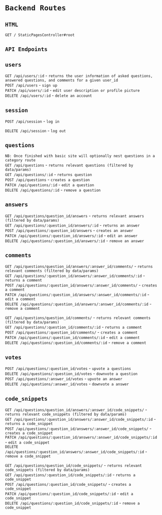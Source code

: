 # `Backend Routes`  
## `HTML`  
`GET / StaticPagesController#root`

## `API Endpoints`  

## `users`  
`GET /api/users/:id` - `returns the user information of asked questions, answered questions, and comments for a given user_id`  
`POST /api/users` - `sign up`  
`PATCH /api/users/:id` - `edit user description or profile picture`  
`DELETE /api/users/:id` - `delete an account`

## `session`  
`POST /api/session` - `log in`  

`DELETE /api/session` - `log out`  

## `questions`  
`NB: Once finished with basic site will optionally nest questions in a category route`  
`GET /api/questions` - `returns relevant questions (filtered by data/params)`  
`GET /api/questions/:id` - `returns question`  
`POST /api/questions` - `creates a question`  
`PATCH /api/questions/:id` - `edit a question`  
`DELETE /api/questions/:id` - `remove a question`  

## `answers`  
`GET /api/questions/question_id/answers` - `returns relevant answers (filtered by data/params)`  
`GET /api/questions/:question_id/answers/:id` - `returns an answer`  
`POST /api/questions/:question_id/answers` - `creates an answer`  
`PATCH /api/questions/:question_id/answers/:id` - `edit an answer`  
`DELETE /api/questions/:question_id/answers/:id` - `remove an answer`  

## `comments`  
`GET /api/questions/question_id/answers/:answer_id/comments/` - `returns relevant comments (filtered by data/params)`  
`GET /api/questions/:question_id/answers/:answer_id/comments/:id` - `returns a comment`  
`POST /api/questions/:question_id/answers/:answer_id/comments/` - `creates a comment`  
`PATCH /api/questions/:question_id/answers/:answer_id/comments/:id` - `edit a comment`  
`DELETE /api/questions/:question_id/answers/:answer_id/comments/:id` - `remove a comment`

`GET /api/questions/question_id/comments/` - `returns relevant comments (filtered by data/params)`  
`GET /api/questions/:question_id/comments/:id` - `returns a comment`  
`POST /api/questions/:question_id/comments/` - `creates a comment`  
`PATCH /api/questions/:question_id/comments/:id` - `edit a comment`  
`DELETE /api/questions/:question_id/comments/:id` - `remove a comment`


## `votes`  
`POST /api/questions/:question_id/votes` - `upvote a questions`  
`DELETE /api/questions/:question_id/votes` - `downvote a question`  
`POST /api/questions/:answer_id/votes` - `upvote an answer`  
`DELETE /api/questions/:answer_id/votes` - `downvote a answer`


## `code_snippets`  
`GET /api/questions/question_id/answers/:answer_id/code_snippets/` - `returns relevant code_snippets (filtered by data/params)`  
`GET /api/questions/:question_id/answers/:answer_id/code_snippets/:id` - `returns a code_snippet`  
`POST /api/questions/:question_id/answers/:answer_id/code_snippets/` - `creates a code_snippet`  
`PATCH /api/questions/:question_id/answers/:answer_id/code_snippets/:id` - `edit a code_snippet`  
`DELETE /api/questions/:question_id/answers/:answer_id/code_snippets/:id` - `remove a code_snippet`

`GET /api/questions/question_id/code_snippets/` - `returns relevant code_snippets (filtered by data/params)`  
`GET /api/questions/:question_id/code_snippets/:id` - `returns a code_snippet`  
`POST /api/questions/:question_id/code_snippets/` - `creates a code_snippet`  
`PATCH /api/questions/:question_id/code_snippets/:id` - `edit a code_snippet`  
`DELETE /api/questions/:question_id/code_snippets/:id` - `remove a code_snippet`
